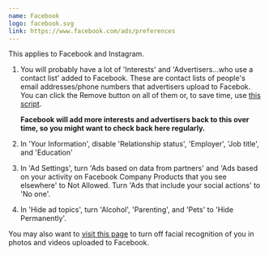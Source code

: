 ```yaml
---
name: Facebook
logo: facebook.svg
link: https://www.facebook.com/ads/preferences
---
```

This applies to Facebook and Instagram.

1. You will probably have a lot of 'Interests' and 'Advertisers…who use a contact list' added to Facebook. These are contact lists of people's email addresses/phone numbers that advertisers upload to Facebok. You can click the Remove button on all of them or, to save time, use [this script](https://gist.github.com/edjw/8f398366bcf98bec09d282b79c030edd).

   **Facebook will add more interests and advertisers back to this over time, so you might want to check back here regularly.**

2. In 'Your Information', disable 'Relationship status', 'Employer', 'Job title', and 'Education'

3. In 'Ad Settings', turn 'Ads based on data from partners' and 'Ads based on your activity on Facebook Company Products that you see elsewhere' to Not Allowed. Turn 'Ads that include your social actions' to 'No one'.

4. In 'Hide ad topics', turn 'Alcohol', 'Parenting', and 'Pets' to 'Hide Permanently'.

You may also want to [visit this page](https://www.facebook.com/settings?tab=facerec) to turn off facial recognition of you in photos and videos uploaded to Facebook.